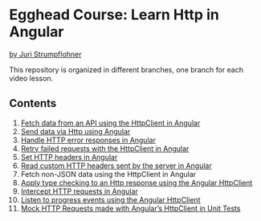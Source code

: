 # Egghead Course: Learn Http in Angular

[by Juri Strumpflohner](https://twitter.com/juristr)

This repository is organized in different branches, one branch for each video lesson.

## Contents

1. [Fetch data from an API using the HttpClient in Angular](https://github.com/juristr/egghead-learn-http-in-angular/tree/fetch-data-from-api)
1. [Send data via Http using Angular](https://github.com/juristr/egghead-learn-http-in-angular/tree/send-data-to-server)
1. [Handle HTTP error responses in Angular](https://github.com/juristr/egghead-learn-http-in-angular/tree/handle-http-error-responses)
1. [Retry failed requests with the HttpClient in Angular](https://github.com/juristr/egghead-learn-http-in-angular/tree/retry-failed-requests)
1. [Set HTTP headers in Angular](https://github.com/juristr/egghead-learn-http-in-angular/tree/set-header-in-request)
1. [Read custom HTTP headers sent by the server in Angular](https://github.com/juristr/egghead-learn-http-in-angular/tree/read-custom-headers)
1. Fetch non-JSON data using the HttpClient in Angular
1. [Apply type checking to an Http response using the Angular HttpClient](https://github.com/juristr/egghead-learn-http-in-angular/tree/apply-type-checking)
1. [Intercept HTTP requests in Angular](https://github.com/juristr/egghead-learn-http-in-angular/tree/intercept-http-in-angular)
1. [Listen to progress events using the Angular HttpClient](https://github.com/juristr/egghead-learn-http-in-angular/tree/listen-progress-events)
1. [Mock HTTP Requests made with Angular’s HttpClient in Unit Tests](https://github.com/juristr/egghead-learn-http-in-angular/tree/mock-http-in-unittests)
